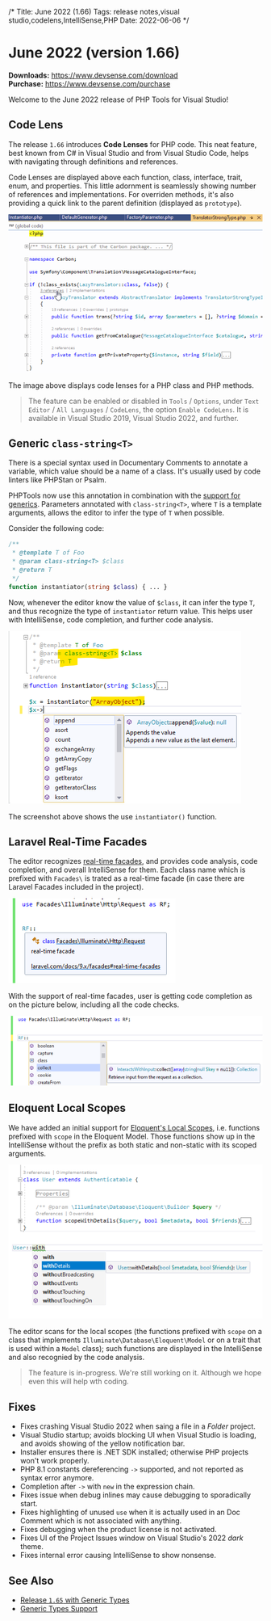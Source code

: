 /*
Title: June 2022 (1.66)
Tags: release notes,visual studio,codelens,IntelliSense,PHP
Date: 2022-06-06
*/

# June 2022 (version 1.66)

**Downloads:** https://www.devsense.com/download<br/>
**Purchase:** https://www.devsense.com/purchase

Welcome to the June 2022 release of PHP Tools for Visual Studio!

## Code Lens

The release `1.66` introduces **Code Lenses** for PHP code. This neat feature, best known from C# in Visual Studio and from Visual Studio Code, helps with navigating through definitions and references.

Code Lenses are displayed above each function, class, interface, trait, enum, and properties. This little adornment is seamlessly showing number of references and implementations. For overriden methods, it's also providing a quick link to the parent definition (displayed as `prototype`).

![Visual Studio Code Lens for PHP](imgs/visualstudio-php-codelens.gif)

The image above displays code lenses for a PHP class and PHP methods.

> The feature can be enabled or disabled in `Tools` / `Options`, under `Text Editor` / `All Languages` / `CodeLens`, the option `Enable CodeLens`. It is available in Visual Studio 2019, Visual Studio 2022, and further.

## Generic `class-string<T>`

There is a special syntax used in Documentary Comments to annotate a variable, which value should be a name of a class. It's usually used by code linters like PHPStan or Psalm.

PHPTools now use this annotation in combination with the [support for generics](https://blog.devsense.com/2022/update-php-generics). Parameters annotated with `class-string<T>`, where `T` is a template arguments, allows the editor to infer the type of `T` when possible.

Consider the following code:

```php
/**
 * @template T of Foo
 * @param class-string<T> $class
 * @return T
 */
function instantiator(string $class) { ... }
```

Now, whenever the editor know the value of `$class`, it can infer the type `T`, and thus recognize the type of `instantiator` return value. This helps user with IntelliSense, code completion, and further code analysis.

![generic class-string IntelliSense](imgs/intellisense-class-string.png)

The screenshot above shows the use `instantiator()` function.

## Laravel Real-Time Facades

The editor recognizes [real-time facades](https://laravel.com/docs/9.x/facades#real-time-facades), and provides code analysis, code completion, and overall IntelliSense for them. Each class name which is prefixed with `Facades\` is trated as a real-time facade (in case there are Laravel Facades included in the project).

![real-time facade](imgs/rt-facade-tooltip.png)

With the support of real-time facades, user is getting code completion as on the picture below, including all the code checks.

![real-time facade](imgs/rt-facade-completion.png)

## Eloquent Local Scopes

We have added an initial support for [Eloquent's Local Scopes](https://laravel.com/docs/9.x/eloquent#local-scopes), i.e. functions prefixed with `scope` in the Eloquent Model. Those functions show up in the IntelliSense without the prefix as both static and non-static with its scoped arguments.

![eloquent local scopes IntelliSense](imgs/vs-eloquent-local-scopes.png)

The editor scans for the local scopes (the functions prefixed with `scope` on a class that implements `Illuminate\Database\Eloquent\Model` or on a trait that is used within a `Model` class); such functions are displayed in the IntelliSense and also recognied by the code analysis.

> The feature is in-progress. We're still working on it. Although we hope even this will help wth coding.

## Fixes

- Fixes crashing Visual Studio 2022 when saing a file in a *Folder* project.
- Visual Studio startup; avoids blocking UI when Visual Studio is loading, and avoids showing of the yellow notification bar.
- Installer ensures there is .NET SDK installed; otherwise PHP projects won't work properly.
- PHP 8.1 constants dereferencing `->` supported, and not reported as syntax error anymore.
- Completion after `->` with `new` in the expression chain.
- Fixes issue when debug inlines may cause debugging to sporadically start.
- Fixes highlighting of unused `use` when it is actually used in an Doc Comment which is not associated with anything.
- Fixes debugging when the product license is not activated.
- Fixes UI of the Project Issues window on Visual Studio's 2022 *dark* theme.
- Fixes internal error causing IntelliSense to show nonsense.

## See Also

- [Release `1.65` with Generic Types](https://www.devsense.com/en/updates/vs/v1-64#generic-types)
- [Generic Types Support](https://blog.devsense.com/2022/update-php-generics)
